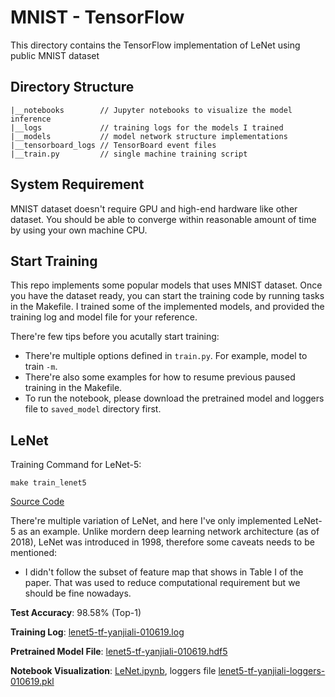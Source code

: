 # MNIST - TensorFlow 

This directory contains the TensorFlow implementation of LeNet using public MNIST dataset

## Directory Structure

```
|__notebooks        // Jupyter notebooks to visualize the model inference
|__logs             // training logs for the models I trained
|__models           // model network structure implementations
|__tensorboard_logs // TensorBoard event files
|__train.py         // single machine training script
```

## System Requirement

MNIST dataset doesn't require GPU and high-end hardware like other dataset. You should be able to converge within reasonable amount of time by using your own machine CPU.

## Start Training

This repo implements some popular models that uses MNIST dataset. Once you have the dataset ready, you can start the training code by running tasks in the Makefile. I trained some of the implemented models, and provided the training log and model file for your reference.

There're few tips before you acutally start training:

- There're multiple options defined in `train.py`. For example, model to train `-m`.
- There're also some examples for how to resume previous paused training in the Makefile.
- To run the notebook, please download the pretrained model and loggers file to `saved_model` directory first.

## LeNet

Training Command for LeNet-5:
```
make train_lenet5
```
[Source Code](models/lenet5.py)

There're multiple variation of LeNet, and here I've only implemented LeNet-5 as an example. Unlike mordern deep learning network architecture (as of 2018), LeNet was introduced in 1998, therefore some caveats needs to be mentioned:

- I didn't follow the subset of feature map that shows in Table I of the paper. That was used to reduce computational requirement but we should be fine nowadays.

**Test Accuracy**: 98.58% (Top-1)

**Training Log**: [lenet5-tf-yanjiali-010619.log](logs/lenet5-tf-yanjiali-010619.log)

**Pretrained Model File**: [lenet5-tf-yanjiali-010619.hdf5](https://drive.google.com/file/d/1pMVIw1yQHe6zAviRu5ddF1xjWuuF8JML/view?usp=sharing)

**Notebook Visualization**: [LeNet.ipynb](notebooks/LeNet.ipynb), loggers file [lenet5-tf-yanjiali-loggers-010619.pkl](https://drive.google.com/file/d/1nzfk-W073IGsA2iZ7UTxc8jmUbevHzFI/view?usp=sharing)